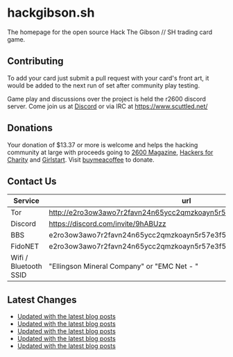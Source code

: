 # hackgibson.sh
The homepage for the open source Hack The Gibson // SH trading card game.


## Contributing

To add your card just submit a pull request with your card's front art, it would be added to the next run of set after community play testing.

Game play and discussions over the project is held the r2600 discord server. Come join us at [Discord](https://discord.com/invite/9hABUzz) or via IRC at https://www.scuttled.net/


## Donations

Your donation of $13.37 or more is welcome and helps the hacking community at large with proceeds going to [2600 Magazine](https://2600.com/), [Hackers for Charity](https://hackersforcharity.org) and [Girlstart](https://girlstart.org).  Visit [buymeacoffee](https://www.buymeacoffee.com/hackgibson.sh) to donate.


## Contact Us

Service | url
-|-
Tor | http://e2ro3ow3awo7r2favn24n65ycc2qmzkoayn5r57e3f56nvjwdcgg32ad.onion
Discord | https://discord.com/invite/9hABUzz
BBS | e2ro3ow3awo7r2favn24n65ycc2qmzkoayn5r57e3f56nvjwdcgg32ad.onion:23
FidoNET | e2ro3ow3awo7r2favn24n65ycc2qmzkoayn5r57e3f56nvjwdcgg32ad.onion:24554
Wifi / Bluetooth SSID | "Ellingson Mineral Company" or "EMC Net - <fidonet address>"

## Latest Changes
<!-- BLOG-POST-LIST:START -->
- [Updated with the latest blog posts](https://github.com/DFW2600/hackgibson.sh/commit/3821abcd8f21273cc17454779e6954b5eb2fdd91)
- [Updated with the latest blog posts](https://github.com/DFW2600/hackgibson.sh/commit/227ca5754e8698e11e19d4df86032574c7c69e0c)
- [Updated with the latest blog posts](https://github.com/DFW2600/hackgibson.sh/commit/fab2da8ae93308d3619d6ddb0c7d0667ee20e06f)
- [Updated with the latest blog posts](https://github.com/DFW2600/hackgibson.sh/commit/f1cffe9ba9b0c6d8f9dbbbb60db5db4a781612a3)
- [Updated with the latest blog posts](https://github.com/DFW2600/hackgibson.sh/commit/c262cc86bc3f4ecf8ed8f4ec9812b1b1a67b79c1)
<!-- BLOG-POST-LIST:END -->

